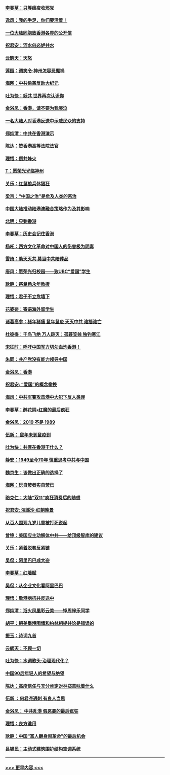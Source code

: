 #### [李春草：只等瘟疫收邪党](../pages/nsc993/n11677308.md?t=11250122) 
#### [逸风：我的手足，你们要活着！](../pages/nsc993/n11676352.md?t=11250122) 
#### [一位大陆同胞致香港各界的公开信](../pages/nsc993/n11675761.md?t=11250122) 
#### [祝君安：河水何必妒井水](../pages/nsc993/n11675746.md?t=11250122) 
#### [云鹤天：天怒](../pages/nsc993/n11675718.md?t=11250122) 
#### [莲园：调笑令‧神州怎容恶魔祸](../pages/nsc993/n11675648.md?t=11250122) 
#### [海网：中共偷袭反助大纪元](../pages/nsc993/n11673515.md?t=11250122) 
#### [吐为快：妖共 世界再次认识你](../pages/nsc993/n11673506.md?t=11250122) 
#### [金浴凤：香港，请不要为我哭泣](../pages/nsc993/n11673248.md?t=11250122) 
#### [一名大陆人对香港反送中示威民众的支持](../pages/nsc993/n11672615.md?t=11250122) 
#### [郑纯清：中共在香港演示](../pages/nsc993/n11670539.md?t=11250122) 
#### [陈达：赞香港高等法院法官](../pages/nsc993/n11669542.md?t=11250122) 
#### [理悟：倒共烽火](../pages/nsc993/n11668844.md?t=11250122) 
#### [T：愿荣光光临神州](../pages/nsc993/n11668421.md?t=11250122) 
#### [关乐：红鼠狼兵休猖狂](../pages/nsc993/n11668378.md?t=11250122) 
#### [梁京：“中国之治”是危及人类的恶治](../pages/nsc993/n11668328.md?t=11250122) 
#### [中国大陆推动陆港澳融合策略作为及其影响](../pages/nsc993/n11668157.md?t=11250122) 
#### [北明：只剩香港](../pages/nsc993/n11668002.md?t=11250122) 
#### [李春草：历史会记住香港](../pages/nsc993/n11667927.md?t=11250122) 
#### [杨吒：西方文化革命对中国人的伤害极为阴毒](../pages/nsc993/n11664521.md?t=11250122) 
#### [雪绮：助天灭共 莫当中共陪葬品](../pages/nsc993/n11662650.md?t=11250122) 
#### [唐风：愿荣光归校园——致UBC“爱国”学生](../pages/nsc993/n11662194.md?t=11250122) 
#### [耿静：祭奠杨永年教授](../pages/nsc993/n11662514.md?t=11250122) 
#### [理悟：君子不立危墙下](../pages/nsc993/n11662172.md?t=11250122) 
#### [花婆娑：寄语海外留学生](../pages/nsc993/n11662121.md?t=11250122) 
#### [诸葛高参：猪年猪瘟 鼠年鼠疫 天灭中共 谁挡谁亡](../pages/nsc993/n11661980.md?t=11250122) 
#### [杜彼得：千鸟飞绝 万人踪灭；孤蓑笠翁 独钓寒江](../pages/nsc993/n11661170.md?t=11250122) 
#### [宋征时：呼吁中国军方切勿血洗香港！](../pages/nsc993/n11415318.md?t=11250122) 
#### [朱同：共产党没有能力领导中国](../pages/nsc993/n11660421.md?t=11250122) 
#### [金浴凤：香港](../pages/nsc993/n11660419.md?t=11250122) 
#### [祝君安: “爱国”的概念偷换](../pages/nsc993/n11659706.md?t=11250122) 
#### [海风：中共军警攻击港中大犯下反人类罪](../pages/nsc993/n11659632.md?t=11250122) 
#### [李春草：醉花阴•红魔的最后疯狂](../pages/nsc993/n11659287.md?t=11250122) 
#### [金浴凤：2019 不是 1989](../pages/nsc993/n11657663.md?t=11250122) 
#### [伍新： 鼠年未到鼠疫到](../pages/nsc993/n11655098.md?t=11250122) 
#### [吐为快：共匪在香港干什么？](../pages/nsc993/n11654891.md?t=11250122) 
#### [静安：1949至今70年 慎重思考中共与中国](../pages/nsc993/n11651244.md?t=11250122) 
#### [魏京生：该做出正确的选择了](../pages/nsc993/n11653084.md?t=11250122) 
#### [海网：玩自焚者实自焚已](../pages/nsc993/n11652423.md?t=11250122) 
#### [骆克仁：大陆“双11”疯狂消费后的随想](../pages/nsc993/n11652305.md?t=11250122) 
#### [祝君安: 浣溪沙·红朝晚景](../pages/nsc993/n11652258.md?t=11250122) 
#### [从百人围观九岁儿童被打死说起](../pages/nsc993/n11651030.md?t=11250122) 
#### [曾铮：美国应主动解体中共——给顶级智库的建议](../pages/nsc993/n11649888.md?t=11250122) 
#### [关乐：紧着脱套反紧链](../pages/nsc993/n11649069.md?t=11250122) 
#### [吴侃：阿里巴巴成大盗](../pages/nsc993/n11645523.md?t=11250122) 
#### [李春草：红墙赋](../pages/nsc993/n11646389.md?t=11250122) 
#### [吴侃：从企业文化看阿里巴巴](../pages/nsc993/n11645476.md?t=11250122) 
#### [理悟：敬港胞抗共反送中](../pages/nsc993/n11645466.md?t=11250122) 
#### [郑纯清：浴火凤凰彩云美——悼周梓乐同学](../pages/nsc993/n11645155.md?t=11250122) 
#### [胡平：把美墨境围墙和柏林相提并论是错误的](../pages/nsc993/n11645134.md?t=11250122) 
#### [振玉：诗词九首](../pages/nsc993/n11644081.md?t=11250122) 
#### [云鹤天：不顾一切](../pages/nsc993/n11643508.md?t=11250122) 
#### [吐为快：水调歌头·治理现代化？](../pages/nsc993/n11643485.md?t=11250122) 
#### [中国90后年轻人的希望与绝望](../pages/nsc993/n11642317.md?t=11250122) 
#### [陈达：高度信任与充分肯定对林郑意味着什么](../pages/nsc993/n11641441.md?t=11250122) 
#### [伍新 ：何君尧遇刺 有良人当思](../pages/nsc993/n11641503.md?t=11250122) 
#### [金浴凤： 中共乱港  假恶暴的最后疯狂](../pages/nsc993/n11641495.md?t=11250122) 
#### [理悟：良方谁用](../pages/nsc993/n11641463.md?t=11250122) 
#### [耿静：中国“富人翻身闹革命”的最后机会](../pages/nsc993/n11640655.md?t=11250122) 
#### [吕锡民：主动式建筑围护结构空调系统](../pages/nsc993/n11640168.md?t=11250122) 

----
#### [ >>> 更早内容 <<< ](../indexes/nsc993-earlier.md)
